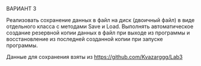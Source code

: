 ВАРИАНТ 3

Реализовать сохранение данных в файл на диск (двоичный файл) в виде отдельного класса с методами Save и Load.
Выполнять автоматическое создание резервной копии данных в файл при выходе из программы и восстановление из последней созданной копии при запуске программы.

Данные для сохранения  взяты из https://github.com/Kvazarggg/Lab3
